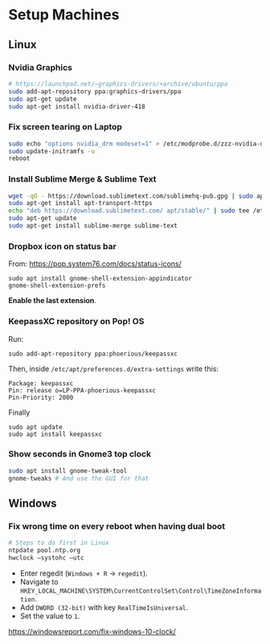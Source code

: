 # Setup Machines

## Linux

### Nvidia Graphics

```bash
# https://launchpad.net/~graphics-drivers/+archive/ubuntu/ppa
sudo add-apt-repository ppa:graphics-drivers/ppa
sudo apt-get update
sudo apt-get install nvidia-driver-418
```

### Fix screen tearing on Laptop

```bash
sudo echo "options nvidia_drm modeset=1" > /etc/modprobe.d/zzz-nvidia-drm.conf
sudo update-initramfs -u
reboot
```

### Install Sublime Merge & Sublime Text

```bash
wget -qO - https://download.sublimetext.com/sublimehq-pub.gpg | sudo apt-key add -
sudo apt-get install apt-transport-https
echo "deb https://download.sublimetext.com/ apt/stable/" | sudo tee /etc/apt/sources.list.d/sublime-text.list
sudo apt-get update
sudo apt-get install sublime-merge sublime-text
```

### Dropbox icon on status bar

From: https://pop.system76.com/docs/status-icons/

```
sudo apt install gnome-shell-extension-appindicator
gnome-shell-extension-prefs
```

**Enable the last extension**.

### KeepassXC repository on Pop! OS

Run:
```
sudo add-apt-repository ppa:phoerious/keepassxc
```

Then, inside `/etc/apt/preferences.d/extra-settings` write this:

```
Package: keepassxc
Pin: release o=LP-PPA-phoerious-keepassxc
Pin-Priority: 2000
```

Finally

```
sudo apt update
sudo apt install keepassxc
```

### Show seconds in Gnome3 top clock

```bash
sudo apt install gnome-tweak-tool
gnome-tweaks # And use the GUI for that
```

## Windows

### Fix wrong time on every reboot when having dual boot

```bash
# Steps to do first in Linux
ntpdate pool.ntp.org
hwclock –systohc –utc
```

- Enter regedit (`Windows + R` -> `regedit`).
- Navigate to `HKEY_LOCAL_MACHINE\SYSTEM\CurrentControlSet\Control\TimeZoneInformation`.
- Add `DWORD (32-bit)` with key `RealTimeIsUniversal`.
- Set the value to `1`.

https://windowsreport.com/fix-windows-10-clock/

